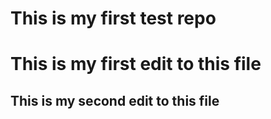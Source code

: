 # This is my first test repo
# This is my first edit to this file
## This is my second edit to this file